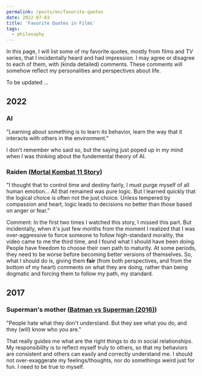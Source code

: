 ```yaml
---
permalink: /posts/en/favorite-quotes
date: 2022-07-03
title: 'Favorite Quotes in Films'
tags:
  - philosophy
---
```


In this page, I will list some of my favorite quotes, mostly from films and TV series, that I incidentally heard and had impression. I may agree or disagree to each of them, with (kinda detailed) comments. These comments will somehow reflect my personalities and perspectives about life.

To be updated ...

## 2022

### AI

"Learning about something is to learn its behavior, learn the way that it interacts with others in the environment."

I don't remember who said so, but the saying just poped up in my mind when I was thinking about the fundemental theory of AI.


### Raiden ([Mortal Kombat 11 Story](https://youtu.be/CdEi4lr4lMQ?t=12334))
"I thought that to control time and destiny fairly, I must purge myself of all human emotion... All that remained was pure logic. But I learned quickly that the logical choice is often not the just choice. Unless tempered by compassion and heart, logic leads to decisions no better than those based on anger or fear."

Comment: In the first two times I watched this story, I missed this part. But incidentally, when it's just few months from the moment I realized that I was over-aggressive to force someone to follow high-standard morality, the video came to me the third time, and I found what I should have been doing. People have freedom to choose their own path to maturity. At some periods, they need to be worse before becoming better versions of themselves. So, what I should do is, giving them **fair** (from both perspectives, and from the bottom of my heart) comments on what they are doing, rather than being dogmatic and forcing them to follow my path, my standard.


## 2017

### Superman's mother ([Batman vs Superman (2016)](https://www.youtube.com/watch?v=DuQGFltywVQ))
"People hate what they don't understand. But they see what you do, and they (will) know who you are."

That really guides me what are the right things to do in social relationships. My responsibility is to reflect myself truly to others, so that my behaviors are consistent and others can easily and correctly understand me. I should not over-exaggerate my feelings/thoughts, nor do somethings weird just for fun. I need to be true to myself.